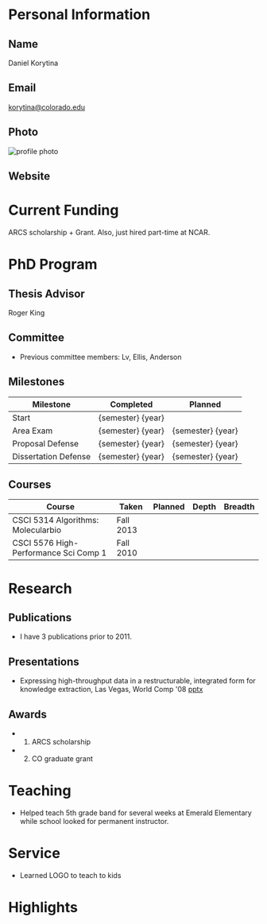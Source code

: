 

# Personal Information

## Name
Daniel Korytina

## Email
korytina@colorado.edu

## Photo
![profile photo](files/1AG6NsErEVzBvMFzpoatqyi_Noog0XVnmykTOM-_YxNY-photo-0.png)

## Website


# Current Funding
ARCS scholarship + Grant. 
Also, just hired part-time at NCAR.

# PhD Program

## Thesis Advisor
Roger King

## Committee

* Previous committee members: Lv, Ellis, Anderson


## Milestones

| Milestone            | Completed         | Planned           |         
| -------------------- | ----------------- | ----------------- |
| Start                | {semester} {year} |                   |
| Area Exam            | {semester} {year} | {semester} {year} |
| Proposal Defense     | {semester} {year} | {semester} {year} |
| Dissertation Defense | {semester} {year} | {semester} {year} |

## Courses

| Course           | Taken             | Planned            | Depth    | Breadth | 
| ---------------- | ----------------- | ------------------ | -------- | ------- |
| CSCI 5314 Algorithms: Molecularbio | Fall 2013 |  |  | |
| CSCI 5576 High-Performance Sci Comp 1 | Fall 2010 |  | | |

# Research

## Publications


* I have 3 publications prior to 2011.


## Presentations
* Expressing high-throughput data in a restructurable, integrated form for knowledge extraction, Las Vegas, World Comp '08 [pptx](https://docs.google.com/presentation/d/1uOKJZTmadLfrcKtshbfQqChaxiPKLFLuaLVYsyfpQMY/edit?usp=sharing)

      
## Awards


* 1. ARCS scholarship
* 2. CO graduate grant


# Teaching

* Helped teach 5th grade band for several weeks at Emerald Elementary while school looked for permanent instructor.

# Service

* Learned LOGO to teach to kids

# Highlights


## 





